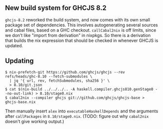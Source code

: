 New build system for GHCJS 8.2
---

`ghcjs-8.2` reworked the build system, and now comes with its own
small package set of dependencies. This involves autogenerating
several sources and cabal files, based on a GHC
checkout. `callCabal2nix` is off limits, since we don't like "import
from derivation" in nixpkgs. So there is a derivation that builds the
nix expression that should be checked in whenever GHCJS is updated.

Updating
---

```
$ nix-prefetch-git https://github.com/ghcjs/ghcjs --rev refs/heads/ghc-8.10 --fetch-submodules \
  | jq '{ url, rev, fetchSubmodules, sha256 }' \
  > 8.10/git.json
$ cat $(nix-build ../../../.. -A haskell.compiler.ghcjs810.genStage0 --no-out-link) > 8.10/stage0.nix
$ cabal2nix --compiler ghcjs git://github.com/ghcjs/ghcjs-base > ghcjs-base.nix
```

Then manually insert `alex` into `executableHaskellDepends` and the arguments
after `callPackages` in `8.10/stage0.nix`. (TODO: figure out why `cabal2nix`
doesn't give working output.)
